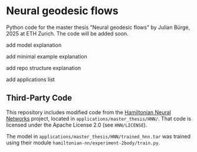 # Neural geodesic flows

Python code for the master thesis "Neural geodesic flows" by Julian Bürge, 2025 at ETH Zurich.
The code will be added soon.

add model explanation

add minimal example explanation

add repo structure explanation

add applications list

## Third-Party Code

This repository includes modified code from the [Hamiltonian Neural Networks](https://github.com/greydanus/hamiltonian-nn) project, located in `applications/master_thesis/HNN/`.
That code is licensed under the Apache License 2.0 (see `HNN/LICENSE`).

The model in `applications/master_thesis/HNN/trained_hnn.tar` was trained using their module `hamiltonian-nn/experiment-2body/train.py`.
